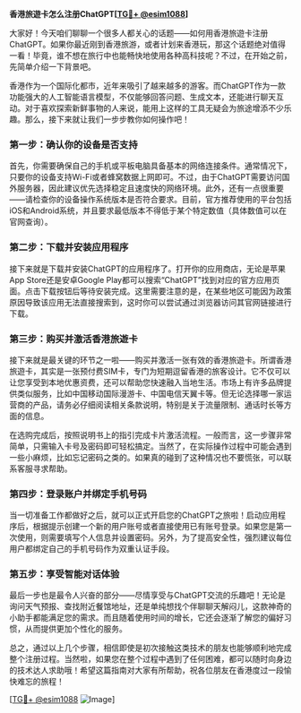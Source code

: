 **香港旅遊卡怎么注册ChatGPT[[TG💪+ @esim1088](https://t.me/s/esim1088)]**

大家好！今天咱们聊聊一个很多人都关心的话题——如何用香港旅遊卡注册ChatGPT。如果你最近刚到香港旅游，或者计划来香港玩，那这个话题绝对值得一看！毕竟，谁不想在旅行中也能畅快地使用各种高科技呢？不过，在开始之前，先简单介绍一下背景吧。

香港作为一个国际化都市，近年来吸引了越来越多的游客。而ChatGPT作为一款功能强大的人工智能语言模型，不仅能够回答问题、生成文本，还能进行聊天互动。对于喜欢探索新鲜事物的人来说，能用上这样的工具无疑会为旅途增添不少乐趣。那么，接下来就让我们一步步教你如何操作吧！

### 第一步：确认你的设备是否支持

首先，你需要确保自己的手机或平板电脑具备基本的网络连接条件。通常情况下，只要你的设备支持Wi-Fi或者蜂窝数据上网即可。不过，由于ChatGPT需要访问国外服务器，因此建议优先选择稳定且速度快的网络环境。此外，还有一点很重要——请检查你的设备操作系统版本是否符合要求。目前，官方推荐使用的平台包括iOS和Android系统，并且要求最低版本不得低于某个特定数值（具体数值可以在官网查询）。

### 第二步：下载并安装应用程序

接下来就是下载并安装ChatGPT的应用程序了。打开你的应用商店，无论是苹果App Store还是安卓Google Play都可以搜索“ChatGPT”找到对应的官方应用页面。点击下载按钮后等待安装完成。这里需要注意的是，在某些地区可能因为政策原因导致该应用无法直接搜索到，这时你可以尝试通过浏览器访问其官网链接进行下载。

### 第三步：购买并激活香港旅遊卡

接下来就是最关键的环节之一啦——购买并激活一张有效的香港旅遊卡。所谓香港旅遊卡，其实是一张预付费SIM卡，专门为短期逗留香港的旅客设计。它不仅可以让您享受到本地优惠资费，还可以帮助您快速融入当地生活。市场上有许多品牌提供类似服务，比如中国移动国际漫游卡、中国电信天翼卡等。但无论选择哪一家运营商的产品，请务必仔细阅读相关条款说明，特别是关于流量限制、通话时长等方面的信息。

在选购完成后，按照说明书上的指引完成卡片激活流程。一般而言，这一步骤非常简单，只需输入卡号及密码即可轻松搞定。当然了，在实际操作过程中可能会遇到一些小麻烦，比如忘记密码之类的。如果真的碰到了这种情况也不要慌张，可以联系客服寻求帮助。

### 第四步：登录账户并绑定手机号码

当一切准备工作都做好之后，就可以正式开启您的ChatGPT之旅啦！启动应用程序后，根据提示创建一个新的用户账号或者直接使用已有账号登录。如果您是第一次使用，则需要填写个人信息并设置密码。另外，为了提高安全性，强烈建议每位用户都绑定自己的手机号码作为双重认证手段。

### 第五步：享受智能对话体验

最后一步也是最令人兴奋的部分——尽情享受与ChatGPT交流的乐趣吧！无论是询问天气预报、查找附近餐馆地址，还是单纯想找个伴聊聊天解闷儿，这款神奇的小助手都能满足您的需求。而且随着使用时间的增长，它还会逐渐了解您的偏好习惯，从而提供更加个性化的服务。

总之，通过以上几个步骤，相信即使是初次接触这类技术的朋友也能够顺利地完成整个注册过程。当然啦，如果您在整个过程中遇到了任何困难，都可以随时向身边的技术达人求助哦！希望这篇指南对大家有所帮助，祝各位朋友在香港度过一段愉快难忘的旅程！

[[TG💪+ @esim1088](https://t.me/s/esim1088) ![Image](https://i.postimg.cc/4NQfJmqS/Snipaste-2025-05-13-00-14-12.png)]